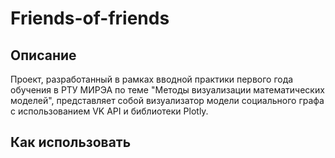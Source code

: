 # Friends-of-friends
## Описание
Проект, разработанный в рамках вводной практики первого года обучения в РТУ МИРЭА по теме "Методы визуализации математических моделей", представляет собой визуализатор модели социального графа с использованием VK API и библиотеки Plotly.
## Как использовать